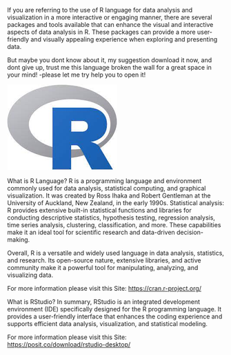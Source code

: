 If you are referring to the use of R language for data analysis and visualization in a more interactive or engaging manner, there are several packages and tools available that can enhance the visual and interactive aspects of data analysis in R. These packages can provide a more user-friendly and visually appealing experience when exploring and presenting data.

But maybe you dont know about it, my suggestion download it now, and dont give up, trust me this language broken the wall for a great space in your mind!
-please let me try help you to open it!

![R-Logo](Images/R_ScriptLogo.jfif)

What is R Language?
R is a programming language and environment commonly used for data analysis, statistical computing, and graphical visualization. It was created by Ross Ihaka and Robert Gentleman at the University of Auckland, New Zealand, in the early 1990s.
Statistical analysis: R provides extensive built-in statistical functions and libraries for conducting descriptive statistics, hypothesis testing, regression analysis, time series analysis, clustering, classification, and more. These capabilities make it an ideal tool for scientific research and data-driven decision-making.

Overall, R is a versatile and widely used language in data analysis, statistics, and research. Its open-source nature, extensive libraries, and active community make it a powerful tool for manipulating, analyzing, and visualizing data.

For more information please visit this Site:
https://cran.r-project.org/

What is RStudio?
In summary, RStudio is an integrated development environment (IDE) specifically designed for the R programming language. It provides a user-friendly interface that enhances the coding experience and supports efficient data analysis, visualization, and statistical modeling.

For more information please visit this Site:
https://posit.co/download/rstudio-desktop/



